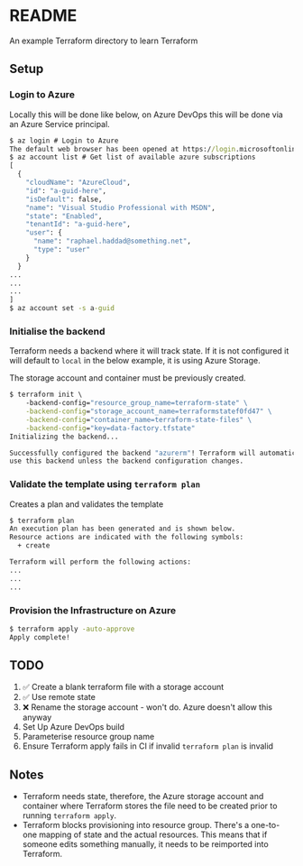 # README

An example Terraform directory to learn Terraform

## Setup

### Login to Azure

Locally this will be done like below, on Azure DevOps this will be done via an
Azure Service principal.

```cmd
$ az login # Login to Azure
The default web browser has been opened at https://login.microsoftonline.com/common/oauth2/authorize. Please continue the login in the web browser.
$ az account list # Get list of available azure subscriptions
[
  {
    "cloudName": "AzureCloud",
    "id": "a-guid-here",
    "isDefault": false,
    "name": "Visual Studio Professional with MSDN",
    "state": "Enabled",
    "tenantId": "a-guid-here",
    "user": {
      "name": "raphael.haddad@something.net",
      "type": "user"
    }
  }
...
...
...
]
$ az account set -s a-guid
```

### Initialise the backend

Terraform needs a backend where it will track state. If it is not configured
it will default to `local` in the below example, it is using Azure Storage.

The storage account and container must be previously created.

```cmd
$ terraform init \ 
    -backend-config="resource_group_name=terraform-state" \
    -backend-config="storage_account_name=terraformstatef0fd47" \
    -backend-config="container_name=terraform-state-files" \
    -backend-config="key=data-factory.tfstate"
Initializing the backend...

Successfully configured the backend "azurerm"! Terraform will automatically
use this backend unless the backend configuration changes.
```

### Validate the template using `terraform plan`

Creates a plan and validates the template

```cmd
$ terraform plan
An execution plan has been generated and is shown below.
Resource actions are indicated with the following symbols:
  + create

Terraform will perform the following actions:
...
...
...
```

### Provision the Infrastructure on Azure

```cmd
$ terraform apply -auto-approve
Apply complete!
```

## TODO

1. ✅ Create a blank terraform file with a storage account
1. ✅ Use remote state
1. ❌ Rename the storage account - won't do. Azure doesn't allow this anyway
1. Set Up Azure DevOps build
1. Parameterise resource group name
1. Ensure Terraform apply fails in CI if invalid `terraform plan` is invalid

## Notes

- Terraform needs state, therefore, the Azure storage account and container
where Terraform stores the file need to be created prior to running
`terraform apply`.
- Terraform blocks provisioning into resource group. There's a one-to-one mapping
of state and the actual resources. This means that if someone edits something
manually, it needs to be reimported into Terraform.